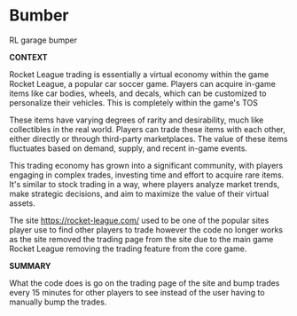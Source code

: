 # Bumber
RL garage bumper

**CONTEXT**

Rocket League trading is essentially a virtual economy within the game Rocket League, a popular car soccer game. Players can acquire in-game items like car bodies, wheels, and decals, which can be customized to personalize their vehicles. This is completely within the game's TOS

These items have varying degrees of rarity and desirability, much like collectibles in the real world. Players can trade these items with each other, either directly or through third-party marketplaces. The value of these items fluctuates based on demand, supply, and recent in-game events.

This trading economy has grown into a significant community, with players engaging in complex trades, investing time and effort to acquire rare items. It's similar to stock trading in a way, where players analyze market trends, make strategic decisions, and aim to maximize the value of their virtual assets.

The site https://rocket-league.com/ used to be one of the popular sites player use to find other players to trade however the code no longer works as the site removed the trading page from the site due to the main game Rocket League removing the trading feature from the core game.

**SUMMARY**

What the code does is go on the trading page of the site and bump trades every 15 minutes for other players to see instead of the user having to manually bump the trades.
